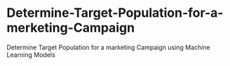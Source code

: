 # Determine-Target-Population-for-a-merketing-Campaign
Determine Target Population for a marketing Campaign using Machine Learning Models
